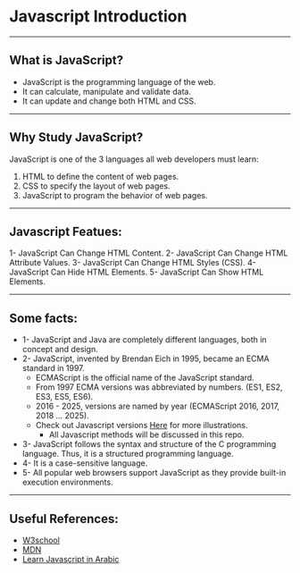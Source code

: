 # Javascript Introduction
---
## What is JavaScript?
   - JavaScript is the programming language of the web.
   - It can calculate, manipulate and validate data.
   - It can update and change both HTML and CSS.

---

## Why Study JavaScript?
JavaScript is one of the 3 languages all web developers must learn:
   1. HTML to define the content of web pages.
   2. CSS to specify the layout of web pages.
   3. JavaScript to program the behavior of web pages.

---

## Javascript Featues:
  1- JavaScript Can Change HTML Content.
  2- JavaScript Can Change HTML Attribute Values.
  3- JavaScript Can Change HTML Styles (CSS).
  4- JavaScript Can Hide HTML Elements.
  5- JavaScript Can Show HTML Elements.

---

## Some facts:
  - 1- JavaScript and Java are completely different languages, both in concept and design.
  - 2- JavaScript, invented by Brendan Eich in 1995, became an ECMA standard in 1997.
    - ECMAScript is the official name of the JavaScript standard.
    - From 1997 ECMA versions was abbreviated by numbers. (ES1, ES2, ES3, ES5, ES6).
    - 2016 - 2025, versions are named by year (ECMAScript 2016, 2017, 2018 ... 2025).
    - Check out Javascript versions [Here](https://www.w3schools.com/js/js_versions.asp) for more illustrations.
      - All Javascript methods will be discussed in this repo.
 - 3- JavaScript follows the syntax and structure of the C programming language. Thus, it is a structured programming language.
 - 4- It is a case-sensitive language.
 - 5- All popular web browsers support JavaScript as they provide built-in execution environments.

----

## Useful References: 
  - [W3school](https://www.w3schools.com/)
  - [MDN](https://developer.mozilla.org/en-US/)
  - [Learn Javascript in Arabic](https://www.youtube.com/playlist?list=PLDoPjvoNmBAx3kiplQR_oeDqLDBUDYwVv)

  
